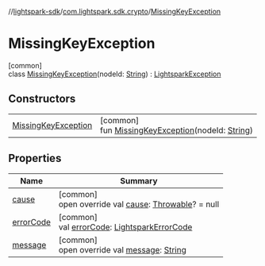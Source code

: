 //[lightspark-sdk](../../../index.md)/[com.lightspark.sdk.crypto](../index.md)/[MissingKeyException](index.md)

# MissingKeyException

[common]\
class [MissingKeyException](index.md)(nodeId: [String](https://kotlinlang.org/api/latest/jvm/stdlib/kotlin/-string/index.html)) : [LightsparkException](../../com.lightspark.sdk/-lightspark-exception/index.md)

## Constructors

| | |
|---|---|
| [MissingKeyException](-missing-key-exception.md) | [common]<br>fun [MissingKeyException](-missing-key-exception.md)(nodeId: [String](https://kotlinlang.org/api/latest/jvm/stdlib/kotlin/-string/index.html)) |

## Properties

| Name | Summary |
|---|---|
| [cause](../../com.lightspark.sdk/-lightspark-exception/cause.md) | [common]<br>open override val [cause](../../com.lightspark.sdk/-lightspark-exception/cause.md): [Throwable](https://kotlinlang.org/api/latest/jvm/stdlib/kotlin/-throwable/index.html)? = null |
| [errorCode](../../com.lightspark.sdk/-lightspark-exception/error-code.md) | [common]<br>val [errorCode](../../com.lightspark.sdk/-lightspark-exception/error-code.md): [LightsparkErrorCode](../../com.lightspark.sdk/-lightspark-error-code/index.md) |
| [message](../../com.lightspark.sdk/-lightspark-exception/message.md) | [common]<br>open override val [message](../../com.lightspark.sdk/-lightspark-exception/message.md): [String](https://kotlinlang.org/api/latest/jvm/stdlib/kotlin/-string/index.html) |
